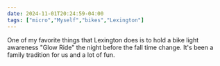 ```yaml
---
date: 2024-11-01T20:24:59-04:00
tags: ["micro","Myself","bikes","Lexington"]
---
```

One of my favorite things that Lexington does is to hold a bike light awareness "Glow Ride" the night before the fall time change. It's been a family tradition for us and a lot of fun.
